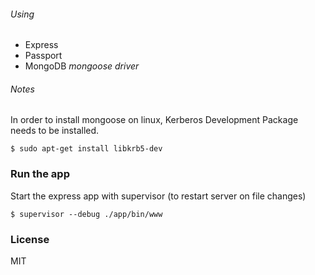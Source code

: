 ###### Using
* Express
* Passport
* MongoDB *mongoose driver*

###### Notes
In order to install mongoose on linux, Kerberos Development Package needs to be installed.
```
$ sudo apt-get install libkrb5-dev
```

### Run the app
Start the express app with supervisor (to restart server on file changes)
```
$ supervisor --debug ./app/bin/www
```
### License
MIT
